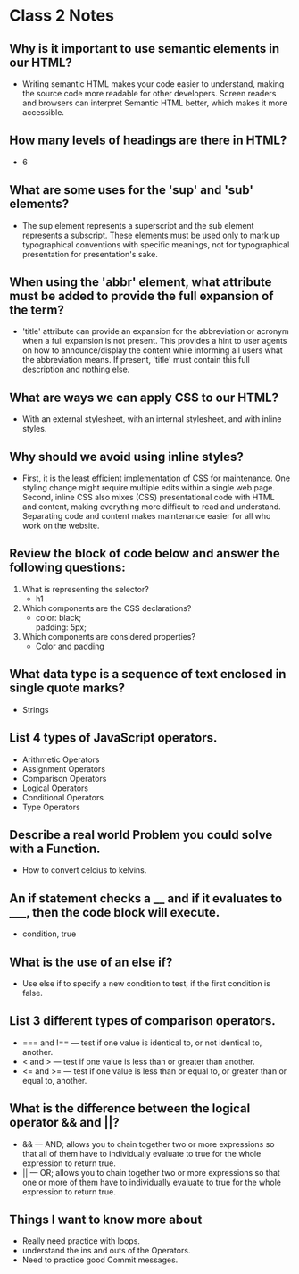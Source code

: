 # Class 2 Notes

## Why is it important to use semantic elements in our HTML?

- Writing semantic HTML makes your code easier to understand, making the source code more readable for other developers. Screen readers and browsers can interpret Semantic HTML better, which makes it more accessible.

## How many levels of headings are there in HTML?

- 6

## What are some uses for the 'sup' and 'sub' elements?

- The sup element represents a superscript and the sub element represents a subscript. These elements must be used only to mark up typographical conventions with specific meanings, not for typographical presentation for presentation's sake. 

## When using the 'abbr' element, what attribute must be added to provide the full expansion of the term?

- 'title' attribute can provide an expansion for the abbreviation or acronym when a full expansion is not present. This provides a hint to user agents on how to announce/display the content while informing all users what the abbreviation means. If present, 'title' must contain this full description and nothing else. 

## What are ways we can apply CSS to our HTML?

- With an external stylesheet, with an internal stylesheet, and with inline styles.

## Why should we avoid using inline styles?

- First, it is the least efficient implementation of CSS for maintenance. One styling change might require multiple edits within a single web page. Second, inline CSS also mixes (CSS) presentational code with HTML and content, making everything more difficult to read and understand. Separating code and content makes maintenance easier for all who work on the website.

## Review the block of code below and answer the following questions:



1. What is representing the selector?
    - h1
2. Which components are the CSS declarations?
    - color: black;  
     padding: 5px;
3. Which components are considered properties?
    - Color and padding

## What data type is a sequence of text enclosed in single quote marks?

- Strings

## List 4 types of JavaScript operators.

- Arithmetic Operators  
- Assignment Operators  
- Comparison Operators  
- Logical Operators  
- Conditional Operators  
- Type Operators  

## Describe a real world Problem you could solve with a Function.

- How to convert celcius to kelvins.

## An if statement checks a __ and if it evaluates to ___, then the code block will execute.

- condition, true

## What is the use of an else if?  

- Use else if to specify a new condition to test, if the first condition is false.  

## List 3 different types of comparison operators.

- === and !== — test if one value is identical to, or not identical to, another.  
- < and > — test if one value is less than or greater than another.
- <= and >= — test if one value is less than or equal to, or greater than or equal to, another.
## What is the difference between the logical operator && and ||?

- && — AND; allows you to chain together two or more expressions so that all of them have to individually evaluate to true for the whole expression to return true.  
- || — OR; allows you to chain together two or more expressions so that one or more of them have to individually evaluate to true for the whole expression to return true.

## Things I want to know more about

- Really need practice with loops.
- understand the ins and outs of the Operators.
- Need to practice good Commit messages.